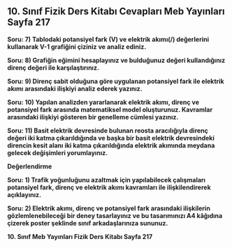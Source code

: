 ## 10. Sınıf Fizik Ders Kitabı Cevapları Meb Yayınları Sayfa 217

**Soru: 7) Tablodaki potansiyel fark (V) ve elektrik akımı(/) değerlerini kullanarak V-1 grafiğini çiziniz ve analiz ediniz.**

**Soru: 8) Grafiğin eğimini hesaplayınız ve bulduğunuz değeri kullandığınız direnç değeri ile karşılaştırınız.**

**Soru: 9) Direnç sabit olduğuna göre uygulanan potansiyel fark ile elektrik akımı arasındaki ilişkiyi analiz ederek yazınız.**

**Soru: 10) Yapılan analizden yararlanarak elektrik akımı, direnç ve potansiyel fark arasında matematiksel model oluşturunuz. Kavramlar arasındaki ilişkiyi gösteren bir genelleme cümlesi yazınız.**

**Soru: 11) Basit elektrik devresinde bulunan reosta aracılığıyla direnç değeri iki katma çıkarıldığında ve başka bir basit elektrik devresindeki direncin kesit alanı iki katma çıkarıldığında elektrik akımında meydana gelecek değişimleri yorumlayınız.**

**Değerlendirme**

**Soru: 1) Trafik yoğunluğunu azaltmak için yapılabilecek çalışmaları potansiyel fark, direnç ve elektrik akımı kavramları ile ilişkilendirerek açıklayınız.**

**Soru: 2) Elektrik akımı, direnç ve potansiyel fark arasındaki ilişkilerin gözlemlenebileceği bir deney tasarlayınız ve bu tasarımınızı A4 kâğıdına çizerek poster şeklinde sınıf arkadaşlarınıza sununuz.**

**10. Sınıf Meb Yayınları Fizik Ders Kitabı Sayfa 217**